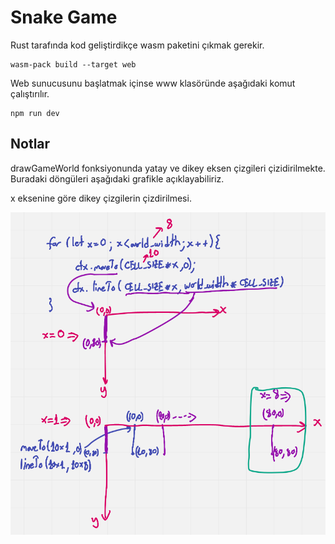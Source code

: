 # Snake Game

Rust tarafında kod geliştirdikçe wasm paketini çıkmak gerekir.

```shell
wasm-pack build --target web
```

Web sunucusunu başlatmak içinse www klasöründe aşağıdaki komut çalıştırılır.

```shell
npm run dev
```

## Notlar

drawGameWorld fonksiyonunda yatay ve dikey eksen çizgileri çizidirilmekte. Buradaki döngüleri aşağıdaki grafikle açıklayabiliriz.

x eksenine göre dikey çizgilerin çizdirilmesi.

![../images/snake_game_01.png](../images/snake_game_01.png)